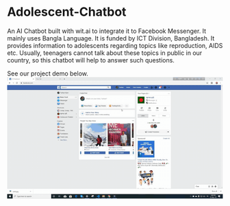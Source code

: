 # Adolescent-Chatbot
An AI Chatbot built with wit.ai to integrate it to Facebook Messenger. It mainly uses Bangla Language. It is funded by ICT Division, Bangladesh. It provides information to adolescents regarding topics like reproduction, AIDS etc. Usually, teenagers cannot talk about these topics in public in our country, so this chatbot will help to answer such questions.

See our project demo below.
![Adolescent Chatbot Demonstration](https://github.com/SifatMd/Adolescent-Chatbot/blob/master/Chatbot_Demo.gif)



